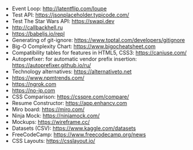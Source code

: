 - Event Loop: http://latentflip.com/loupe
- Test API: https://jsonplaceholder.typicode.com/
- Test The Star Wars API: https://swapi.dev
- http://callbackhell.ru
- https://babeljs.io/repl
- Generating of git-ignore: https://www.toptal.com/developers/gitignore
- Big-O Complexity Chart: https://www.bigocheatsheet.com
- Compatibility tables for features in HTML5, CSS3: https://caniuse.com/
- Autoprefixer: for automatic vendor prefix insertion: https://autoprefixer.github.io/ru/
- Technology alternatives: https://alternativeto.net
- https://www.npmtrends.com/
- https://ngrok.com
- https://no-ip.com
- CSS Comparison: https://csspre.com/compare/
- Resume Constructor: https://app.enhancv.com
- Miro board: https://miro.com/
- Ninja Mock: https://ninjamock.com/
- Mockups: https://wireframe.cc/
- Datasets (CSV): https://www.kaggle.com/datasets
- FreeCodeCamp: https://www.freecodecamp.org/news
- CSS Layouts: https://csslayout.io/
